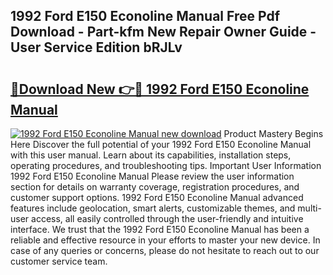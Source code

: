 ## 1992 Ford E150 Econoline Manual Free Pdf Download - Part-kfm New Repair Owner Guide - User Service Edition bRJLv

# <h2><a href="http://bc57445.oget.top/?id=1992+Ford+E150+Econoline+Manual">🔗Download New 👉🔴 1992 Ford E150 Econoline Manual</a></h2>

[![1992 Ford E150 Econoline Manual new download](https://i.imgur.com/5g1atiW.png)](http://bc57445.oget.top/?id=1992+Ford+E150+Econoline+Manual)
Product Mastery Begins Here Discover the full potential of your 1992 Ford E150 Econoline Manual with this user manual. Learn about its capabilities, installation steps, operating procedures, and troubleshooting tips. Important User Information 1992 Ford E150 Econoline Manual Please review the user information section for details on warranty coverage, registration procedures, and customer support options. 1992 Ford E150 Econoline Manual advanced features include geolocation, smart alerts, customizable themes, and multi-user access, all easily controlled through the user-friendly and intuitive interface. We trust that the 1992 Ford E150 Econoline Manual has been a reliable and effective resource in your efforts to master your new device. In case of any queries or concerns, please do not hesitate to reach out to our customer service team.
